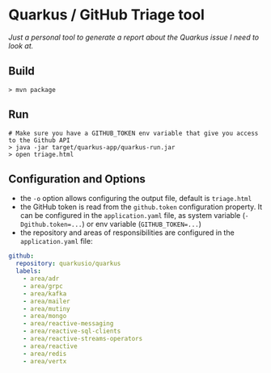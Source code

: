 # Quarkus / GitHub Triage tool

_Just a personal tool to generate a report about the Quarkus issue I need to look at._

## Build

```shell
> mvn package
```

## Run

```shell
# Make sure you have a GITHUB_TOKEN env variable that give you access to the Github API
> java -jar target/quarkus-app/quarkus-run.jar
> open triage.html
```

## Configuration and Options

* the `-o` option allows configuring the output file, default is `triage.html`
* the GitHub token is read from the `github.token` configuration property. It can be configured in the `application.yaml` file, as system variable (`-Dgithub.token=...`) or env variable (`GITHUB_TOKEN=...`)
* the repository and areas of responsibilities are configured in the `application.yaml` file:

```yaml
github:
  repository: quarkusio/quarkus
  labels:
    - area/adr
    - area/grpc
    - area/kafka
    - area/mailer
    - area/mutiny
    - area/mongo
    - area/reactive-messaging
    - area/reactive-sql-clients
    - area/reactive-streams-operators
    - area/reactive
    - area/redis
    - area/vertx
```
